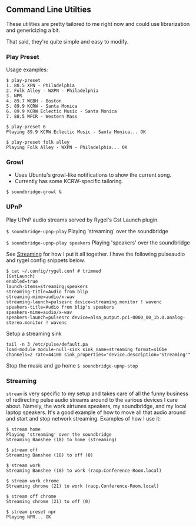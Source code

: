 ## Command Line Utilties
These utilities are pretty tailored to me right now and could use librarization and genericizing a bit.

That said, they're quite simple and easy to modify.

### Play Preset
Usage examples:
```
$ play-preset
1. 88.5 XPN - Philadelphia
2. Folk Alley - WXPN - Philadelphia
3. NPR
4. 89.7 WGBH - Boston
5. 89.9 KCRW - Santa Monica
6. 89.9 KCRW Eclectic Music - Santa Monica
7. 88.5 WFCR - Western Mass

$ play-preset 6
Playing 89.9 KCRW Eclectic Music - Santa Monica... OK

$ play-preset folk alley
Playing Folk Alley - WXPN - Philadelphia... OK
```
### Growl 
 - Uses Ubuntu's growl-like notifications to show the current song.
 - Currently has some KCRW-specific tailoring.

`$ soundbridge-growl &`

### UPnP 

Play UPnP audio streams served by Rygel's Gst Launch plugin.

`$ soundbridge-upnp-play`
Playing 'streaming' over the soundbridge

`$ soundbridge-upnp-play speakers`
Playing 'speakers' over the soundbridge


See [Streaming](#Streaming) for how I put it all together.
I have the following pulseaudio and rygel config snippets below.  

```
$ cat ~/.config/rygel.conf # trimmed
[GstLaunch]
enabled=true
launch-items=streaming;speakers
streaming-title=Audio from blip
streaming-mime=audio/x-wav
streaming-launch=pulsesrc device=streaming.monitor ! wavenc
speakers-title=Audio from blip's speakers
speakers-mime=audio/x-wav
speakers-launch=pulsesrc device=alsa_output.pci-0000_00_1b.0.analog-stereo.monitor ! wavenc
```

Setup a streaming sink
```
tail -n 3 /etc/pulse/default.pa
load-module module-null-sink sink_name=streaming format=s16be channels=2 rate=44100 sink_properties="device.description='Streaming'"
```
Stop the music and go home
`$ soundbridge-upnp-stop`

### Streaming

`stream` is very specific to my setup and takes care of all the funny business
of redirecting pulse audio streams around to the various devices I care about.
Namely, the work airtunes speakers, my soundbridge, and my local laptop
speakers.  It's a good example of how to move all that audio around and start
and stop network streaming.  Examples of how I use it:
```
$ stream home
Playing 'streaming' over the soundbridge
Streaming Banshee (18) to home (streaming)

$ stream off
Streaming Banshee (18) to off (0)

$ stream work
Streaming Banshee (18) to work (raop.Conference-Room.local)

$ stream work chrome
Streaming chrome (21) to work (raop.Conference-Room.local)

$ stream off chrome
Streaming chrome (21) to off (0)

$ stream preset npr
Playing NPR... OK
```
<!--stackedit_data:
eyJoaXN0b3J5IjpbLTUyOTg4MTIwNywtNTYxMzE2NTI2LDE4Mz
I2NDMxMyw4MTIwNTU5MzRdfQ==
-->
